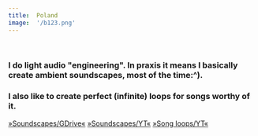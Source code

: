 ```yaml
---
title:  Poland
image:  '/b123.png'
---
```

‎
### I do light audio "engineering". In praxis it means I basically create ambient soundscapes, most of the time:^).
### I also like to create perfect (infinite) loops for songs worthy of it.

[»Soundscapes/GDrive«](https://drive.google.com/drive/folders/1QX687ELQfYtzNdagNeIhV_71na0-H4r3?usp=sharing)
[»Soundscapes/YT«](https://www.youtube.com/playlist?list=PL4Oja0jBt-1N6eAg-f4TI4bBbuENOvCEY)
[»Song loops/YT«](https://www.youtube.com/playlist?list=PL5WEj7zZAeDbyvkEdcWp7HgPZ2V62rgMe)